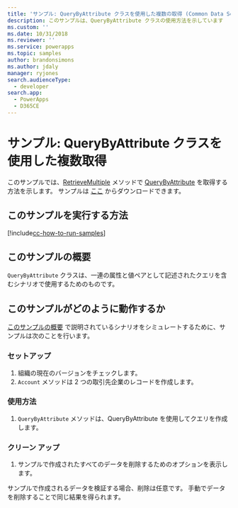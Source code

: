 ```yaml
---
title: 'サンプル: QueryByAttribute クラスを使用した複数の取得 (Common Data Service) | Microsoft Docs'
description: このサンプルは、QueryByAttribute クラスの使用方法を示しています
ms.custom: ''
ms.date: 10/31/2018
ms.reviewer: ''
ms.service: powerapps
ms.topic: samples
author: brandonsimons
ms.author: jdaly
manager: ryjones
search.audienceType:
  - developer
search.app:
  - PowerApps
  - D365CE
---
```


# <a name="sample-retrieve-multiple-with-the-querybyattribute-class"></a>サンプル: QueryByAttribute クラスを使用した複数取得

<!-- https://docs.microsoft.com/dynamics365/customer-engagement/developer/org-service/sample-retrieve-multiple-querybyattribute-class -->

このサンプルでは、[RetrieveMultiple](https://docs.microsoft.com/dotnet/api/microsoft.xrm.sdk.iorganizationservice.retrievemultiple?view=dynamics-general-ce-9) メソッドで [QueryByAttribute](https://docs.microsoft.com/dotnet/api/microsoft.xrm.sdk.query.querybyattribute?view=dynamics-general-ce-9) を取得する方法を示します。 サンプルは [ここ](https://github.com/Microsoft/PowerApps-Samples/tree/master/cds/orgsvc/C%23/RetrieveMultipleQueryByAttribute) からダウンロードできます。

## <a name="how-to-run-this-sample"></a>このサンプルを実行する方法

[!include[cc-how-to-run-samples](../../includes/cc-how-to-run-samples.md)]


## <a name="what-this-sample-does"></a>このサンプルの概要

`QueryByAttribute` クラスは、一連の属性と値ペアとして記述されたクエリを含むシナリオで使用するためのものです。

## <a name="how-this-sample-works"></a>このサンプルがどのように動作するか

[このサンプルの概要](#what-this-sample-does) で説明されているシナリオをシミュレートするために、サンプルは次のことを行います。

### <a name="setup"></a>セットアップ

1. 組織の現在のバージョンをチェックします。
1. `Account` メソッドは 2 つの取引先企業のレコードを作成します。

### <a name="demonstrate"></a>使用方法

1. `QueryByAttribute` メソッドは、QueryByAttribute を使用してクエリを作成します。

### <a name="clean-up"></a>クリーン アップ

1. サンプルで作成されたすべてのデータを削除するためのオプションを表示します。

サンプルで作成されるデータを検証する場合、削除は任意です。 手動でデータを削除することで同じ結果を得られます。
